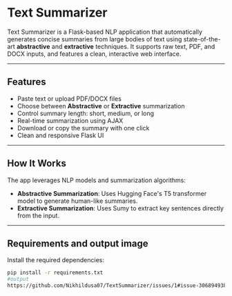 # Text Summarizer

Text Summarizer is a Flask-based NLP application that automatically generates concise summaries from large bodies of text using state-of-the-art **abstractive** and **extractive** techniques. It supports raw text, PDF, and DOCX inputs, and features a clean, interactive web interface.

---

## Features

- Paste text or upload PDF/DOCX files
- Choose between **Abstractive** or **Extractive** summarization
- Control summary length: short, medium, or long
- Real-time summarization using AJAX
- Download or copy the summary with one click
- Clean and responsive Flask UI

---

##  How It Works

The app leverages NLP models and summarization algorithms:

- **Abstractive Summarization**: Uses Hugging Face's T5 transformer model to generate human-like summaries.
- **Extractive Summarization**: Uses Sumy to extract key sentences directly from the input.

---

##  Requirements and output image

Install the required dependencies:

```bash
pip install -r requirements.txt
#output
https://github.com/Nikhildusa07/TextSummarizer/issues/1#issue-3068949380

